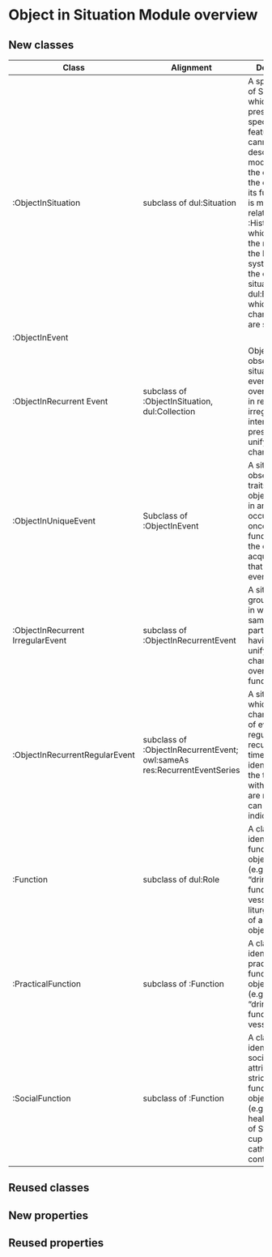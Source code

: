 # Object in Situation Module overview

## New classes

| Class | Alignment | Description |
|------------|--------|----------------|
|:ObjectInSituation | subclass of dul:Situation | A specific type of Situation in which an object presents special, relevant features that cannot be described as a modification of the object (e.g., the change of its function). It is meant to be related to a :HistoricalFrame which provides the relation to the belief system in which the object is situated or to a dul:Event in which such characteristics are shown. |
|:ObjectInEvent | | |
|:ObjectInRecurrent Event | subclass of :ObjectInSituation, dul:Collection | Objects observed in situations of events repeated over time, either in regular or irregular intervals, presenting unifying characteristics. |
|:ObjectInUniqueEvent  | Subclass of :ObjectInEvent | A situation to observe certain traits of an object present in an event that occurs only once (e.g., a function that the object acquiress in that specific event). |
|:ObjectInRecurrent IrregularEvent  | subclass of :ObjectInRecurrentEvent | A situation grouping events in which the same object participates having similar, unifying characteristics over time (e.g., function). |
|:ObjectInRecurrentRegularEvent | subclass of :ObjectInRecurrentEvent; owl:sameAs res:RecurrentEventSeries | A situation in which unifying characteristics of events regularly recurring over time are identified, and the time interval with which they are repeated can be indicated.  |
|:Function | subclass of dul:Role | A class identifying the function that an object acquires (e.g., the “drinking” function of a vessel or a liturgic function of a religious object) |
|:PracticalFunction | subclass of :Function | A class identifying the practical function that an object acquires (e.g., the “drinking” function of a vessel)|
|:SocialFunction | subclass of :Function | A class identifying the socially attributed, non strictly practical function that an object acquires (e.g., the healing function of St. Servatius cup in a catholic context) |

## Reused classes


## New properties


## Reused properties